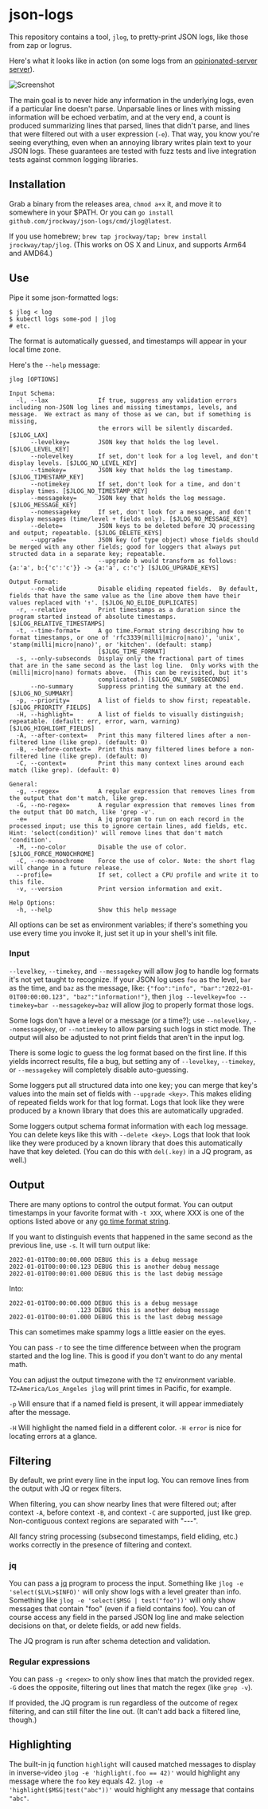 # json-logs

This repository contains a tool, `jlog`, to pretty-print JSON logs, like those from zap or logrus.

Here's what it looks like in action (on some logs from an
[opinionated-server server](https://github.com/jrockway/opinionated-server)).

![Screenshot](https://user-images.githubusercontent.com/2367/147866806-aa5c68c3-f5ba-4f58-884d-4372986868b9.PNG)

The main goal is to never hide any information in the underlying logs, even if a particular line
doesn't parse. Unparsable lines or lines with missing information will be echoed verbatim, and at
the very end, a count is produced summarizing lines that parsed, lines that didn't parse, and lines
that were filtered out with a user expression (`-e`). That way, you know you're seeing everything,
even when an annoying library writes plain text to your JSON logs. These guarantees are tested with
fuzz tests and live integration tests against common logging libraries.

## Installation

Grab a binary from the releases area, `chmod a+x` it, and move it to somewhere in your $PATH. Or you
can `go install github.com/jrockway/json-logs/cmd/jlog@latest`.

If you use homebrew; `brew tap jrockway/tap; brew install jrockway/tap/jlog`. (This works on OS X
and Linux, and supports Arm64 and AMD64.)

## Use

Pipe it some json-formatted logs:

    $ jlog < log
    $ kubectl logs some-pod | jlog
    # etc.

The format is automatically guessed, and timestamps will appear in your local time zone.

Here's the `--help` message:

    jlog [OPTIONS]

    Input Schema:
      -l, --lax              If true, suppress any validation errors including non-JSON log lines and missing timestamps, levels, and message.  We extract as many of those as we can, but if something is missing,
                             the errors will be silently discarded. [$JLOG_LAX]
          --levelkey=        JSON key that holds the log level. [$JLOG_LEVEL_KEY]
          --nolevelkey       If set, don't look for a log level, and don't display levels. [$JLOG_NO_LEVEL_KEY]
          --timekey=         JSON key that holds the log timestamp. [$JLOG_TIMESTAMP_KEY]
          --notimekey        If set, don't look for a time, and don't display times. [$JLOG_NO_TIMESTAMP_KEY]
          --messagekey=      JSON key that holds the log message. [$JLOG_MESSAGE_KEY]
          --nomessagekey     If set, don't look for a message, and don't display messages (time/level + fields only). [$JLOG_NO_MESSAGE_KEY]
          --delete=          JSON keys to be deleted before JQ processing and output; repeatable. [$JLOG_DELETE_KEYS]
          --upgrade=         JSON key (of type object) whose fields should be merged with any other fields; good for loggers that always put structed data in a separate key; repeatable.
                             --upgrade b would transform as follows: {a:'a', b:{'c':'c'}} -> {a:'a', c:'c'} [$JLOG_UPGRADE_KEYS]

    Output Format:
          --no-elide         Disable eliding repeated fields.  By default, fields that have the same value as the line above them have their values replaced with '↑'. [$JLOG_NO_ELIDE_DUPLICATES]
      -r, --relative         Print timestamps as a duration since the program started instead of absolute timestamps. [$JLOG_RELATIVE_TIMESTAMPS]
      -t, --time-format=     A go time.Format string describing how to format timestamps, or one of 'rfc3339(milli|micro|nano)', 'unix', 'stamp(milli|micro|nano)', or 'kitchen'. (default: stamp)
                             [$JLOG_TIME_FORMAT]
      -s, --only-subseconds  Display only the fractional part of times that are in the same second as the last log line.  Only works with the (milli|micro|nano) formats above.  (This can be revisited, but it's
                             complicated.) [$JLOG_ONLY_SUBSECONDS]
          --no-summary       Suppress printing the summary at the end. [$JLOG_NO_SUMMARY]
      -p, --priority=        A list of fields to show first; repeatable. [$JLOG_PRIORITY_FIELDS]
      -H, --highlight=       A list of fields to visually distinguish; repeatable. (default: err, error, warn, warning) [$JLOG_HIGHLIGHT_FIELDS]
      -A, --after-context=   Print this many filtered lines after a non-filtered line (like grep). (default: 0)
      -B, --before-context=  Print this many filtered lines before a non-filtered line (like grep). (default: 0)
      -C, --context=         Print this many context lines around each match (like grep). (default: 0)

    General:
      -g, --regex=           A regular expression that removes lines from the output that don't match, like grep.
      -G, --no-regex=        A regular expression that removes lines from the output that DO match, like 'grep -v'.
      -e=                    A jq program to run on each record in the processed input; use this to ignore certain lines, add fields, etc.  Hint: 'select(condition)' will remove lines that don't match 'condition'.
      -M, --no-color         Disable the use of color. [$JLOG_FORCE_MONOCHROME]
      -C, --no-monochrome    Force the use of color. Note: the short flag will change in a future release.
      --profile=             If set, collect a CPU profile and write it to this file.
      -v, --version          Print version information and exit.

    Help Options:
      -h, --help             Show this help message

All options can be set as environment variables; if there's something you use every time you invoke
it, just set it up in your shell's init file.

### Input

`--levelkey`, `--timekey`, and `--messagekey` will allow jlog to handle log formats it's not yet
taught to recognize. If your JSON log uses `foo` as the level, `bar` as the time, and `baz` as the
message, like: `{"foo":"info", "bar":"2022-01-01T00:00:00.123", "baz":"information!"}`, then
`jlog --levelkey=foo --timekey=bar --messagekey=baz` will allow jlog to properly format those logs.

Some logs don't have a level or a message (or a time?); use `--nolevelkey`, `--nomessagekey`, or
`--notimekey` to allow parsing such logs in stict mode. The output will also be adjusted to not
print fields that aren't in the input log.

There is some logic to guess the log format based on the first line. If this yields incorrect
results, file a bug, but setting any of `--levelkey`, `--timekey`, or `--messagekey` will completely
disable auto-guessing.

Some loggers put all structured data into one key; you can merge that key's values into the main set
of fields with `--upgrade <key>`. This makes eliding of repeated fields work for that log format.
Logs that look like they were produced by a known library that does this are automatically upgraded.

Some loggers output schema format information with each log message. You can delete keys like this
with `--delete <key>`. Logs that look that look like they were produced by a known library that does
this automatically have that key deleted. (You can do this with `del(.key)` in a JQ program, as
well.)

## Output

There are many options to control the output format. You can output timestamps in your favorite
format with `-t XXX`, where XXX is one of the options listed above or any
[go time format string](https://pkg.go.dev/time#pkg-constants).

If you want to distinguish events that happened in the same second as the previous line, use `-s`.
It will turn output like:

    2022-01-01T00:00:00.000 DEBUG this is a debug message
    2022-01-01T00:00:00.123 DEBUG this is another debug message
    2022-01-01T00:00:01.000 DEBUG this is the last debug message

Into:

    2022-01-01T00:00:00.000 DEBUG this is a debug message
                       .123 DEBUG this is another debug message
    2022-01-01T00:00:01.000 DEBUG this is the last debug message

This can sometimes make spammy logs a little easier on the eyes.

You can pass `-r` to see the time difference between when the program started and the log line. This
is good if you don't want to do any mental math.

You can adjust the output timezone with the `TZ` environment variable. `TZ=America/Los_Angeles jlog`
will print times in Pacific, for example.

`-p` Will ensure that if a named field is present, it will appear immediately after the message.

`-H` Will highlight the named field in a different color. `-H error` is nice for locating errors at
a glance.

## Filtering

By default, we print every line in the input log. You can remove lines from the output with JQ or
regex filters.

When filtering, you can show nearby lines that were filtered out; after context `-A`, before context
`-B`, and context `-C` are supported, just like grep. Non-contiguous context regions are separated
with "---".

All fancy string processing (subsecond timestamps, field eliding, etc.) works correctly in the
presence of filtering and context.

### jq

You can pass a [jq](https://stedolan.github.io/jq/) program to process the input. Something like
`jlog -e 'select($LVL>$INFO)'` will only show logs with a level greater than info. Something like
`jlog -e 'select($MSG | test("foo"))'` will only show messages that contain "foo" (even if a field
contains foo). You can of course access any field in the parsed JSON log line and make selection
decisions on that, or delete fields, or add new fields.

The JQ program is run after schema detection and validation.

### Regular expressions

You can pass `-g <regex>` to only show lines that match the provided regex. `-G` does the opposite,
filtering out lines that match the regex (like `grep -v`).

If provided, the JQ program is run regardless of the outcome of regex filtering, and can still
filter the line out. (It can't add back a filtered line, though.)

## Highlighting

The built-in jq function `highlight` will caused matched messages to display in inverse-video
`jlog -e 'highlight(.foo == 42)'` would highlight any message where the `foo` key equals 42.
`jlog -e 'highlight($MSG|test("abc"))'` would highlight any message that contains `"abc"`.
